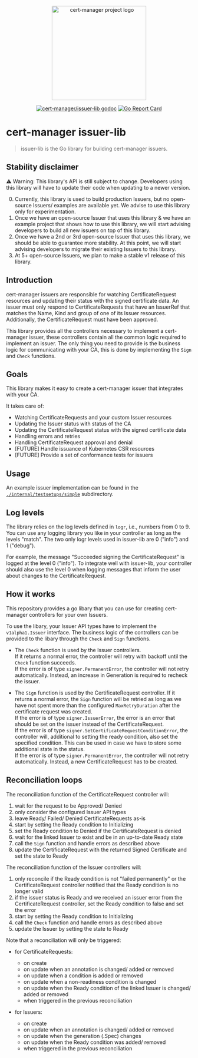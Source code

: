 <p align="center">
  <img src="https://raw.githubusercontent.com/cert-manager/cert-manager/d53c0b9270f8cd90d908460d69502694e1838f5f/logo/logo-small.png" height="256" width="256" alt="cert-manager project logo" />
</p>
<p align="center">
  <a href="https://godoc.org/github.com/cert-manager/issuer-lib"><img src="https://godoc.org/github.com/cert-manager/issuer-lib?status.svg" alt="cert-manager/issuer-lib godoc"></a>
  <a href="https://goreportcard.com/report/github.com/cert-manager/issuer-lib"><img alt="Go Report Card" src="https://goreportcard.com/badge/github.com/cert-manager/issuer-lib" /></a>
</p>

# cert-manager issuer-lib

> issuer-lib is the Go library for building cert-manager issuers.

## Stability disclaimer

⚠️ Warning: This library's API is still subject to change. Developers using this library will have to update their
code when updating to a newer version.

0. Currently, this library is used to build production Issuers, but no open-source Issuers/ examples are available yet. We advise to use this library only for experimentation.
1. Once we have an open-source Issuer
that uses this library & we have an example project that shows how to use this library, we will start advising developers to build all new issuers on top of this library.
2. Once we have a 2nd or 3rd open-source Issuer that uses this library, we should be able to guarantee more stability.
At this point, we will start advising developers to migrate their existing Issuers to this library.
3. At 5+ open-source Issuers, we plan to make a stable v1 release of this library.

## Introduction

cert-manager issuers are responsible for watching CertificateRequest resources and updating
their status with the signed certificate data. An issuer must only respond to
CertificateRequests that have an IssuerRef that matches the Name, Kind and group
of one of its Issuer resources. Additionally, the CertificateRequest must have been approved.

This library provides all the controllers necessary to implement a cert-manager
issuer, these controllers contain all the common logic required to implement
an issuer. The only thing you need to provide is the business logic for
communicating with your CA, this is done by implementing the `Sign` and `Check`
functions.

## Goals

This library makes it easy to create a cert-manager issuer that integrates with
your CA.

It takes care of:

- Watching CertificateRequests and your custom Issuer resources
- Updating the Issuer status with status of the CA
- Updating the CertificateRequest status with the signed certificate data
- Handling errors and retries
- Handling CertificateRequest approval and denial
- [FUTURE] Handle issuance of Kubernetes CSR resources
- [FUTURE] Provide a set of conformance tests for issuers

## Usage

An example issuer implementation can be found in the [`./internal/testsetups/simple`](./internal/testsetups/simple) subdirectory.

## Log levels

The library relies on the log levels defined in `logr`, i.e., numbers from 0 to
9\. You can use any logging library you like in your controller as long as the
levels "match". The two only logr levels used in issuer-lib are 0 ("info") and 1
("debug").

For example, the message "Succeeded signing the CertificateRequest" is logged at
the level 0 ("info"). To integrate well with issuer-lib, your controller should
also use the level 0 when logging messages that inform the user about changes to
the CertificateRequest.

## How it works

This repository provides a go libary that you can use for creating cert-manager controllers for your own Issuers.

To use the libary, your Issuer API types have to implement the `v1alpha1.Issuer` interface.
The business logic of the controllers can be provided to the libary through the `Check` and `Sign` functions.
- The `Check` function is used by the Issuer controllers.  
If it returns a normal error, the controller will retry with backoff until the `Check` function succeeds.  
If the error is of type `signer.PermanentError`, the controller will not retry automatically. Instead, an increase in Generation is required to recheck the issuer.

- The `Sign` function is used by the CertificateRequest controller.
If it returns a normal error, the `Sign` function will be retried as long as we have not spent more than the configured `MaxRetryDuration` after the certificate request was created.  
If the error is of type `signer.IssuerError`, the error is an error that should be set on the issuer instead of the CertificateRequest.  
If the error is of type `signer.SetCertificateRequestConditionError`, the controller will, additional to setting the ready condition, also set the specified condition. This can be used in case we have to store some additional state in the status.  
If the error is of type `signer.PermanentError`, the controller will not retry automatically. Instead, a new CertificateRequest has to be created.

## Reconciliation loops

The reconciliation function of the CertificateRequest controller will:
1. wait for the request to be Approved/ Denied
2. only consider the configured Issuer API types
3. leave Ready/ Failed/ Denied CertificateRequests as-is
4. start by setting the Ready condition to Initializing
5. set the Ready condition to Denied if the CertificateRequest is denied
6. wait for the linked Issuer to exist and be in an up-to-date Ready state
7. call the `Sign` function and handle errors as described above
8. update the CertificateRequest with the returned Signed Certificate and set the state to Ready

The reconciliation function of the Issuer controllers will:
1. only reconcile if the Ready condition is not "failed permanently" or the CertificateRequest controller notified that the Ready condition is no longer valid
2. if the issuer status is Ready and we received an issuer error from the CertificateRequest controller, set the Ready condition to false and set the error
3. start by setting the Ready condition to Initializing
4. call the `Check` function and handle errors as described above
5. update the Issuer by setting the state to Ready

Note that a reconciliation will only be triggered:
- for CertificateRequests:
    - on create
    - on update when an annotation is changed/ added or removed
    - on update when a condition is added or removed
    - on update when a non-readiness condition is changed
    - on update when the Ready condition of the linked Issuer is changed/ added or removed
    - when triggered in the previous reconciliation

- for Issuers:
    - on create
    - on update when an annotation is changed/ added or removed
    - on update when the generation (.Spec) changes
    - on update when the Ready condition was added/ removed
    - when triggered in the previous reconciliation
